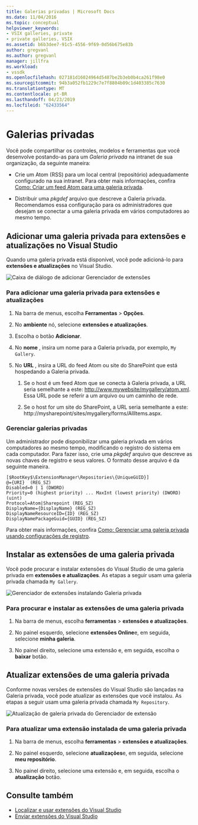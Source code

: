 ```yaml
---
title: Galerias privadas | Microsoft Docs
ms.date: 11/04/2016
ms.topic: conceptual
helpviewer_keywords:
- VSIX galleries, private
- private galleries, VSIX
ms.assetid: b6b3dee7-91c5-4556-9f69-0d56b675e83b
author: gregvanl
ms.author: gregvanl
manager: jillfra
ms.workload:
- vssdk
ms.openlocfilehash: 027181d16024964d5487be2b3eb0b4ca261f98e0
ms.sourcegitcommit: 94b3a052fb1229c7e7f8804b09c1d403385c7630
ms.translationtype: MT
ms.contentlocale: pt-BR
ms.lasthandoff: 04/23/2019
ms.locfileid: "62433564"
---
```

# <a name="private-galleries"></a>Galerias privadas
Você pode compartilhar os controles, modelos e ferramentas que você desenvolve postando-as para um *Galeria privada* na intranet de sua organização, da seguinte maneira:

- Crie um Atom (RSS) para um local central (repositório) adequadamente configurado na sua intranet. Para obter mais informações, confira [Como: Criar um feed Atom para uma galeria privada](../extensibility/how-to-create-an-atom-feed-for-a-private-gallery.md).

- Distribuir uma *pkgdef* arquivo que descreve a Galeria privada. Recomendamos essa configuração para os administradores que desejam se conectar a uma galeria privada em vários computadores ao mesmo tempo.

## <a name="add-a-private-gallery-to-extensions-and-updates-in-visual-studio"></a>Adicionar uma galeria privada para extensões e atualizações no Visual Studio
 Quando uma galeria privada está disponível, você pode adicioná-lo para **extensões e atualizações** no Visual Studio.

 ![Caixa de diálogo de adicionar Gerenciador de extensões](../extensibility/media/em_adddialog.png "EM_AddDialog")

### <a name="to-add-a-private-gallery-to-extensions-and-updates"></a>Para adicionar uma galeria privada para extensões e atualizações

1. Na barra de menus, escolha **Ferramentas** > **Opções**.

2. No **ambiente** nó, selecione **extensões e atualizações**.

3. Escolha o botão **Adicionar**.

4. No **nome** , insira um nome para a Galeria privada, por exemplo, `My Gallery`.

5. No **URL** , insira a URL do feed Atom ou site do SharePoint que está hospedando a Galeria privada.

    1. Se o host é um feed Atom que se conecta à Galeria privada, a URL seria semelhante a este: http://www.mywebsite/mygallery/atom.xml.  Essa URL pode se referir a um arquivo ou um caminho de rede.

    2. Se o host for um site do SharePoint, a URL seria semelhante a este: http://mysharepoint/sites/mygallery/forms/AllItems.aspx.

### <a name="manage-private-galleries"></a>Gerenciar galerias privadas
 Um administrador pode disponibilizar uma galeria privada em vários computadores ao mesmo tempo, modificando o registro do sistema em cada computador. Para fazer isso, crie uma *pkgdef* arquivo que descreve as novas chaves de registro e seus valores.  O formato desse arquivo é da seguinte maneira.

```
[$RootKey$\ExtensionManager\Repositories\{UniqueGUID}]
@={URI}  (REG_SZ)
Disabled=0 | 1 (DWORD)
Priority=0 (highest priority) ... MaxInt (lowest priority) (DWORD) (uint)
Protocol=Atom|Sharepoint (REG_SZ)
DisplayName={DisplayName} (REG_SZ)
DisplayNameResourceID={ID} (REG_SZ)
DisplayNamePackageGuid={GUID} (REG_SZ)

```

 Para obter mais informações, confira [Como: Gerenciar uma galeria privada usando configurações de registro](../extensibility/how-to-manage-a-private-gallery-by-using-registry-settings.md).

## <a name="install-extensions-from-a-private-gallery"></a>Instalar as extensões de uma galeria privada
 Você pode procurar e instalar extensões do Visual Studio de uma galeria privada em **extensões e atualizações**. As etapas a seguir usam uma galeria privada chamada `My Gallery`.

 ![Gerenciador de extensões instalando Galeria privada](../extensibility/media/em_.png "EM_")

### <a name="to-search-for-and-install-extensions-from-a-private-gallery"></a>Para procurar e instalar as extensões de uma galeria privada

1. Na barra de menus, escolha **ferramentas** > **extensões e atualizações**.

2. No painel esquerdo, selecione **extensões Online**e, em seguida, selecione **minha galeria**.

3. No painel direito, selecione uma extensão e, em seguida, escolha o **baixar** botão.

## <a name="update-extensions-from-a-private-gallery"></a>Atualizar extensões de uma galeria privada
 Conforme novas versões de extensões do Visual Studio são lançadas na Galeria privada, você pode atualizar as extensões que você instalou. As etapas a seguir usam uma galeria privada chamada `My Repository`.

 ![Atualização de galeria privada do Gerenciador de extensão](../extensibility/media/em_update.png "EM_Update")

### <a name="to-update-an-installed-extension-from-a-private-gallery"></a>Para atualizar uma extensão instalada de uma galeria privada

1. Na barra de menus, escolha **ferramentas** > **extensões e atualizações**.

2. No painel esquerdo, selecione **atualizações**e, em seguida, selecione **meu repositório**.

3. No painel direito, selecione uma extensão e, em seguida, escolha o **atualização** botão.

## <a name="see-also"></a>Consulte também
- [Localizar e usar extensões do Visual Studio](../ide/finding-and-using-visual-studio-extensions.md)
- [Enviar extensões do Visual Studio](../extensibility/shipping-visual-studio-extensions.md)